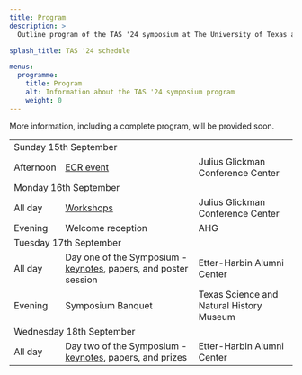 ```yaml
---
title: Program
description: >
  Outline program of the TAS '24 symposium at The University of Texas at Austin.

splash_title: TAS '24 schedule

menus:
  programme:
    title: Program
    alt: Information about the TAS '24 symposium program
    weight: 0
---
```


More information, including a complete program, will be provided soon.

<table class="table table-bordered">
    <tr>
        <td colspan="3" class="bg-primary text-white fw-bold">Sunday 15th September</td>
    </tr>
    <tr>
        <td>Afternoon</td>
        <td><a href="https://symposium.tas.ac.uk/2024/program/ecr-event/">ECR event</a></td>
        <td>Julius Glickman Conference Center</td>
    </tr>
    <tr>
        <td colspan="3" class="bg-primary text-white fw-bold">Monday 16th September</td>
    </tr>
    <tr>
        <td>All day</td>
        <td><a href="https://symposium.tas.ac.uk/2024/program/workshops/">Workshops</a></td>
        <td>Julius Glickman Conference Center</td>
    </tR>
    <tr>
        <td>Evening</td>
        <td>Welcome reception</td>
        <td>AHG</td>
    </tR>
    <tr>
        <td colspan="3" class="bg-primary text-white fw-bold">Tuesday 17th September</td>
    </tr>
    <tr>
        <td>All day</td>
        <td>Day one of the Symposium - <a href="https://symposium.tas.ac.uk/2024/program/keynotes/">keynotes</a>, papers, and poster session</td>
        <td>Etter-Harbin Alumni Center</td>
    </tR>
    <tr>
        <td>Evening</td>
        <td>Symposium Banquet</td>
        <td>Texas Science and Natural History Museum</td>
    </tR>
    <tr>
        <td colspan="3" class="bg-primary text-white fw-bold">Wednesday 18th September</td>
    </tr>
    <tr>
        <td>All day</td>
        <td>Day two of the Symposium - <a href="https://symposium.tas.ac.uk/2024/program/keynotes/">keynotes</a>, papers, and prizes</td>
        <td>Etter-Harbin Alumni Center</td>
    </tR>
</table>
